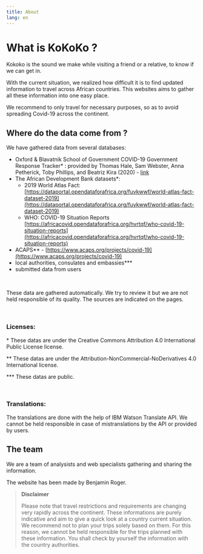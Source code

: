 ```yaml
---
title: About
lang: en
---
```


# What is KoKoKo ?

Kokoko is the sound we make while visiting a friend or a relative, to know if we can get in.

With the current situation, we realized how difficult it is to find updated information to travel across African countries. This websites aims to gather all these information into one easy place.

We recommend to only travel for necessary purposes, so as to avoid spreading Covid-19 across the continent.

## Where do the data come from ?

We have gathered data from several databases:

- Oxford & Blavatnik School of Government COVID-19 Government Response Tracker\* : provided by Thomas Hale, Sam Webster, Anna Petherick, Toby Phillips, and Beatriz Kira (2020) - [link](https://github.com/OxCGRT/covid-policy-tracker)
- The African Development Bank datasets\*:
  - 2019 World Atlas Fact: [https://dataportal.opendataforafrica.org/fuvkwwf/world-atlas-fact-dataset-2019](https://dataportal.opendataforafrica.org/fuvkwwf/world-atlas-fact-dataset-2019)
  - WHO: COVID-19 Situation Reports [https://africacovid.opendataforafrica.org/hvrtqf/who-covid-19-situation-reports](https://africacovid.opendataforafrica.org/hvrtqf/who-covid-19-situation-reports)
- ACAPS\*\* - [https://www.acaps.org/projects/covid-19](https://www.acaps.org/projects/covid-19)
- local authorities, consulates and embassies\*\*\*
- submitted data from users

<br/>

These data are gathered automatically. We try to review it but we are not held responsible of its quality. The sources are indicated on the pages.

<br/>

### Licenses:

\* These datas are under the Creative Commons Attribution 4.0 International Public License license.

\*\* These datas are under the Attribution-NonCommercial-NoDerivatives 4.0 International license.

\*\*\* These datas are public.

<br/>

### Translations:
The translations are done with the help of IBM Watson Translate API. We cannot be held responsible in case of mistranslations by the API or provided by users.


## The team

We are a team of analysists and web specialists gathering and sharing the information.

The website has been made by Benjamin Roger.

> **Disclaimer**
>
> Please note that travel restrictions and requirements are changing very rapidly across the continent. These informations are purely indicative and aim to give a quick look at a country current situation. We recommend not to plan your trips solely based on them.
> For this reason, we cannot be held responsible for the trips planned with these information. You shall check by yourself the information with the country authorities.
